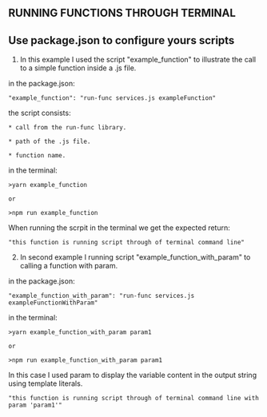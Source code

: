 ## RUNNING FUNCTIONS THROUGH TERMINAL

## Use package.json to configure yours scripts

1. In this example I used the script "example_function" to illustrate the call to a simple function inside a .js file.

  in the package.json:

    "example_function": "run-func services.js exampleFunction"

  the script consists:
    
    * call from the run-func library.
    
    * path of the .js file.
    
    * function name.

  in the terminal:

    >yarn example_function 
      
    or

    >npm run example_function

  When running the scrpit in the terminal we get the expected return:

    "this function is running script through of terminal command line"

2. In second example I running script "example_function_with_param" to calling a function with param.

  in the package.json:

    "example_function_with_param": "run-func services.js exampleFunctionWithParam"
  
  in the terminal:

    >yarn example_function_with_param param1
      
    or

    >npm run example_function_with_param param1
  
  In this case I used param to display the variable content in the output string using template literals.

    "this function is running script through of terminal command line with param 'param1'"

